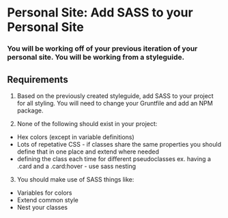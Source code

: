 # Personal Site: Add SASS to your Personal Site

### You will be working off of your previous iteration of your personal site. You will be working from a styleguide.

## Requirements

1.  Based on the previously created styleguide, add SASS to your project for all styling.  You will need to change your Gruntfile and add an NPM package.

2.  None of the following should exist in your project:
* Hex colors (except in variable definitions)
* Lots of repetative CSS - if classes share the same properties you should define that in one place and extend where needed
* defining the class each time for different pseudoclasses ex.  having a .card and a .card:hover - use sass nesting

3. You should make use of SASS things like:
* Variables for colors
* Extend common style 
* Nest your classes 
